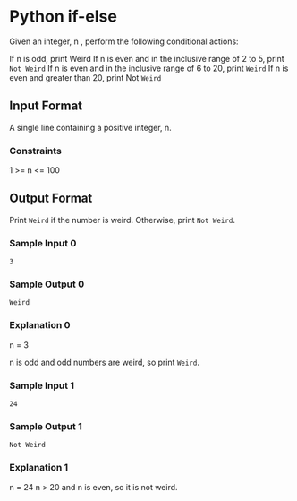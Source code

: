 # Python if-else
Given an integer, n , perform the following conditional actions:

If n is odd, print Weird
If n is even and in the inclusive range of 2 to 5, print `Not Weird`
If n is even and in the inclusive range of 6 to 20, print `Weird`
If n is even and greater than 20, print Not `Weird`

## Input Format

A single line containing a positive integer, n.

### Constraints

1 >= n <= 100

## Output Format

Print `Weird` if the number is weird. Otherwise, print `Not Weird`.

### Sample Input 0

```
3
```

### Sample Output 0

```
Weird
```

### Explanation 0

n = 3

n is odd and odd numbers are weird, so print `Weird`.

### Sample Input 1

```
24
```

### Sample Output 1

```
Not Weird
```

### Explanation 1

n = 24
n > 20 and n is even, so it is not weird.